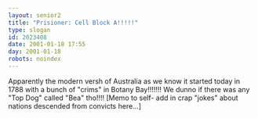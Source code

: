 ```yaml
---
layout: senior2
title: "Prisioner: Cell Block A!!!!!"
type: slogan
id: 2023408
date: 2001-01-18 17:55
day: 2001-01-18
robots: noindex
---
```

Apparently the modern versh of Australia as we know it started today in 1788 with a bunch of "crims" in Botany Bay!!!!!!! We dunno if there was any "Top Dog" called "Bea" tho!!!! [Memo to self- add in crap "jokes" about nations descended from convicts here...]
